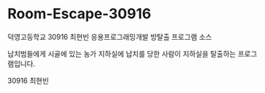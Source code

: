 # Room-Escape-30916
덕영고등학교 30916 최현빈 응용프로그래밍개발 방탈출 프로그램 소스



납치범들에게 시골에 있는 농가 지하실에 납치를 당한 사람이 지하실을 탈출하는 프로그램입니다.


30916 최현빈
